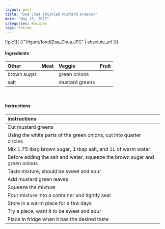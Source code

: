 ```yaml
---
layout: post
title: "Dua Chua (Pickled Mustard Greens)"
date: "May 15, 2017"
categories: Recipes
tags: Entree
---
```




![pic1]( {{"/figure/food/Dua_Chua.JPG" | absolute_url }})




#### Ingredients

<table class = "presenttab">
 <thead>
  <tr>
   <th style="text-align:left;"> Other </th>
   <th style="text-align:left;"> Meat </th>
   <th style="text-align:left;"> Veggie </th>
   <th style="text-align:left;"> Fruit </th>
  </tr>
 </thead>
<tbody>
  <tr>
   <td style="text-align:left;"> brown sugar </td>
   <td style="text-align:left;">  </td>
   <td style="text-align:left;"> green onions </td>
   <td style="text-align:left;">  </td>
  </tr>
  <tr>
   <td style="text-align:left;"> salt </td>
   <td style="text-align:left;">  </td>
   <td style="text-align:left;"> mustard greens </td>
   <td style="text-align:left;">  </td>
  </tr>
</tbody>
</table>

<br>

#### Instructions

<table class = "presenttabnoh">
 <thead>
  <tr>
   <th style="text-align:left;"> instructions </th>
  </tr>
 </thead>
<tbody>
  <tr>
   <td style="text-align:left;"> Cut mustard greens </td>
  </tr>
  <tr>
   <td style="text-align:left;"> Using the white parts of the green onions, cut into quarter circles </td>
  </tr>
  <tr>
   <td style="text-align:left;"> Mix 1.75 tbsp brown sugar, 1 tbsp salt, and 1L of warm water </td>
  </tr>
  <tr>
   <td style="text-align:left;"> Before adding the salt and water, squeeze the brown sugar and green onions </td>
  </tr>
  <tr>
   <td style="text-align:left;"> Taste mixture, should be sweet and sour </td>
  </tr>
  <tr>
   <td style="text-align:left;"> Add mustard green leaves </td>
  </tr>
  <tr>
   <td style="text-align:left;"> Squeeze the mixture </td>
  </tr>
  <tr>
   <td style="text-align:left;"> Pour mixture into a container and tightly seal </td>
  </tr>
  <tr>
   <td style="text-align:left;"> Store in a warm place for a few days </td>
  </tr>
  <tr>
   <td style="text-align:left;"> Try a piece, want it to be sweet and sour </td>
  </tr>
  <tr>
   <td style="text-align:left;"> Place in fridge when it has the desired taste </td>
  </tr>
</tbody>
</table>

